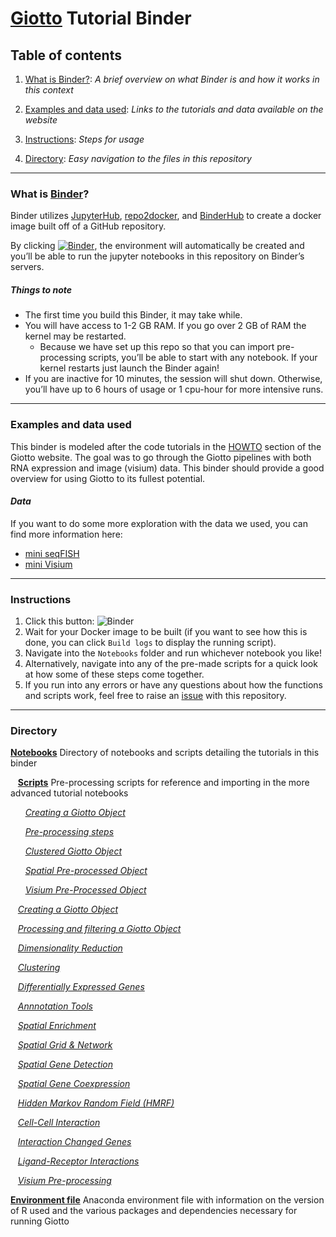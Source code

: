 # [Giotto](https://rubd.github.io/Giotto_site/index.html) Tutorial Binder

## Table of contents
1. [What is Binder?](https://github.com/ndelrossi7/giotto-tutorial-binder#what-is-binder): *A brief overview on what Binder is and how it works in this context*

2. [Examples and data used](https://github.com/ndelrossi7/giotto-tutorial-binder#examples-and-data-used): *Links to the tutorials and data available on the website*

3. [Instructions](https://github.com/ndelrossi7/giotto-tutorial-binder#instructions): *Steps for usage*

4. [Directory](https://github.com/ndelrossi7/giotto-tutorial-binder#directory): *Easy navigation to the files in this repository*

----------------------------

### What is [Binder](https://mybinder.readthedocs.io/en/latest/)?

Binder utilizes [JupyterHub](https://jupyterhub.readthedocs.io/en/stable/), [repo2docker](https://repo2docker.readthedocs.io/en/latest/), and [BinderHub](https://binderhub.readthedocs.io/en/latest/) to create a docker image built off of a GitHub repository. 

By clicking [![Binder](https://mybinder.org/badge_logo.svg)](https://mybinder.org/v2/gh/ndelrossi7/r-conda-binder/HEAD), the environment will automatically be created and you’ll be able to run the jupyter notebooks in this repository on Binder’s servers. 

##### *Things to note*
- The first time you build this Binder, it may take while.
- You will have access to 1-2 GB RAM. If you go over 2 GB of RAM the kernel may be restarted.
  - Because we have set up this repo so that you can import pre-processing scripts, you’ll be able to start with any notebook. If your kernel restarts just launch the Binder again!
- If you are inactive for 10 minutes, the session will shut down. Otherwise, you’ll have up to 6 hours of usage or 1 cpu-hour for more intensive runs. 

---------------------------

### Examples and data used

This binder is modeled after the code tutorials in the [HOWTO](https://rubd.github.io/Giotto_site/articles/getting_started.html#howtos) section of the Giotto website. The goal was to go through the Giotto pipelines with both RNA expression and image (visium) data. This binder should provide a good overview for using Giotto to its fullest potential. 

#### *Data*
If you want to do some more exploration with the data we used, you can find more information here:
- [mini seqFISH](https://rubd.github.io/Giotto_site/articles/mini_seqfish.html)
- [mini Visium](https://rubd.github.io/Giotto_site/articles/mini_visium.html)

---------------------------

### Instructions
1. Click this button: ![Binder](https://mybinder.org/badge_logo.svg)
2. Wait for your Docker image to be built (if you want to see how this is done, you can click ```Build logs``` to display the running script).
3. Navigate into the ```Notebooks``` folder and run whichever notebook you like!
4. Alternatively, navigate into any of the pre-made scripts for a quick look at how some of these steps come together.
5. If you run into any errors or have any questions about how the functions and scripts work, feel free to raise an [issue](https://github.com/ndelrossi7/giotto-tutorial-binder/issues) with this repository.

-------------------------------

### Directory

[**Notebooks**](https://github.com/ndelrossi7/giotto-tutorial-binder/tree/main/notebooks) Directory of notebooks and scripts detailing the tutorials in this binder

&nbsp;&nbsp;&nbsp;[**Scripts**](https://github.com/ndelrossi7/giotto-tutorial-binder/tree/main/notebooks/scripts) Pre-processing scripts for reference and importing in the more advanced tutorial notebooks

&nbsp;&nbsp;&nbsp;&nbsp;&nbsp;&nbsp;[*Creating a Giotto Object*](https://github.com/ndelrossi7/giotto-tutorial-binder/blob/main/notebooks/scripts/my_giotto_object.R)

&nbsp;&nbsp;&nbsp;&nbsp;&nbsp;&nbsp;[*Pre-processing steps*](https://github.com/ndelrossi7/giotto-tutorial-binder/blob/main/notebooks/scripts/preprocess.R)

&nbsp;&nbsp;&nbsp;&nbsp;&nbsp;&nbsp;[*Clustered Giotto Object*](https://github.com/ndelrossi7/giotto-tutorial-binder/blob/main/notebooks/scripts/clustered_obj.R)

&nbsp;&nbsp;&nbsp;&nbsp;&nbsp;&nbsp;[*Spatial Pre-processed Object*](https://github.com/ndelrossi7/giotto-tutorial-binder/blob/main/notebooks/scripts/spatial_pre_process.R)

&nbsp;&nbsp;&nbsp;&nbsp;&nbsp;&nbsp;[*Visium Pre-Processed Object*](https://github.com/ndelrossi7/giotto-tutorial-binder/blob/main/notebooks/scripts/visium_obj.R)

&nbsp;&nbsp;&nbsp;[*Creating a Giotto Object*](https://github.com/ndelrossi7/giotto-tutorial-binder/blob/main/notebooks/a-Creating-a-Giotto-Object.ipynb)

&nbsp;&nbsp;&nbsp;[*Processing and filtering a Giotto Object*](https://github.com/ndelrossi7/giotto-tutorial-binder/blob/main/notebooks/b-Processing-and-Filtering-Giotto-Object.ipynb)

&nbsp;&nbsp;&nbsp;[*Dimensionality Reduction*](https://github.com/ndelrossi7/giotto-tutorial-binder/blob/main/notebooks/c-Dimensionality-Reduction.ipynb)

&nbsp;&nbsp;&nbsp;[*Clustering*](https://github.com/ndelrossi7/giotto-tutorial-binder/blob/main/notebooks/d-Clustering.ipynb)

&nbsp;&nbsp;&nbsp;[*Differentially Expressed Genes*](https://github.com/ndelrossi7/giotto-tutorial-binder/blob/main/notebooks/e-Differentially-Expressed-Genes.ipynb)

&nbsp;&nbsp;&nbsp;[*Annnotation Tools*](https://github.com/ndelrossi7/giotto-tutorial-binder/blob/main/notebooks/f-Annotation-Tools.ipynb)

&nbsp;&nbsp;&nbsp;[*Spatial Enrichment*](https://github.com/ndelrossi7/giotto-tutorial-binder/blob/main/notebooks/g-Spot-Enrichment-Tools.ipynb)

&nbsp;&nbsp;&nbsp;[*Spatial Grid & Network*](https://github.com/ndelrossi7/giotto-tutorial-binder/blob/main/notebooks/h-Spatial-Grid-or-Network.ipynb)

&nbsp;&nbsp;&nbsp;[*Spatial Gene Detection*](https://github.com/ndelrossi7/giotto-tutorial-binder/blob/main/notebooks/i-Spatial-Gene-Detection.ipynb)

&nbsp;&nbsp;&nbsp;[*Spatial Gene Coexpression*](https://github.com/ndelrossi7/giotto-tutorial-binder/blob/main/notebooks/j-Spatial-Gene-Coexpression.ipynb)

&nbsp;&nbsp;&nbsp;[*Hidden Markov Random Field (HMRF)*](https://github.com/ndelrossi7/giotto-tutorial-binder/blob/main/notebooks/k-Hidden-Markov-Random-Field.ipynb)

&nbsp;&nbsp;&nbsp;[*Cell-Cell Interaction*](https://github.com/ndelrossi7/giotto-tutorial-binder/blob/main/notebooks/l-Cell-Cell-Interaction-Enrichment.ipynb)

&nbsp;&nbsp;&nbsp;[*Interaction Changed Genes*](https://github.com/ndelrossi7/giotto-tutorial-binder/blob/main/notebooks/m-Interaction-Changed-Genes.ipynb)

&nbsp;&nbsp;&nbsp;[*Ligand-Receptor Interactions*](https://github.com/ndelrossi7/giotto-tutorial-binder/blob/main/notebooks/n-Ligand-receptor-interactions.ipynb)

&nbsp;&nbsp;&nbsp;[*Visium Pre-processing*](https://github.com/ndelrossi7/giotto-tutorial-binder/blob/main/notebooks/o-Visium-Preprocessing.ipynb)

[**Environment file**](https://github.com/ndelrossi7/giotto-tutorial-binder/blob/main/environment.yml) Anaconda environment file with information on the version of R used and the various packages and dependencies necessary for running Giotto
